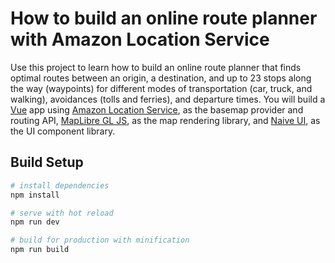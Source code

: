 # How to build an online route planner with Amazon Location Service

Use this project to learn how to build an online route planner that finds optimal routes between an origin, a destination, and up to 23 stops along the way (waypoints) for different modes of transportation (car, truck, and walking), avoidances (tolls and ferries), and departure times. You will build a [Vue](https://vuejs.org/) app using [Amazon Location Service](http://%20https//aws.amazon.com/location/?trk=c5799a1c-5743-48da-8900-0b1392ff83c0&sc_channel=el), as the basemap provider and routing API, [MapLibre GL JS](https://maplibre.org/), as the map rendering library, and [Naive UI](https://www.naiveui.com/en-US/os-theme), as the UI component library.

## Build Setup

```bash
# install dependencies
npm install

# serve with hot reload
npm run dev

# build for production with minification
npm run build
```
